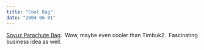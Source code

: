 ```yaml
---
title: "Cool Bag"
date: "2004-06-01"
---
```


[Soyuz Parachute Bag](http://www.gizmodo.com/archives/soyuz-parachute-laptop-bags-015500.php).  Wow, maybe even cooler than Timbuk2.  Fascinating business idea as well.
